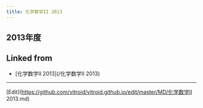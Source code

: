 ```yaml
---
title: 化学数学II 2013
---
```


## 2013年度

<!-- [](http://theochem.chem.okayama-u.ac.jp/vitroid/化学数学II 2013/2014-02-03problem14 answers.pages) -->


## Linked from

* [化学数学II 2013](/化学数学II 2013)


----

[Edit](https://github.com/vitroid/vitroid.github.io/edit/master/MD/化学数学II 2013.md)

